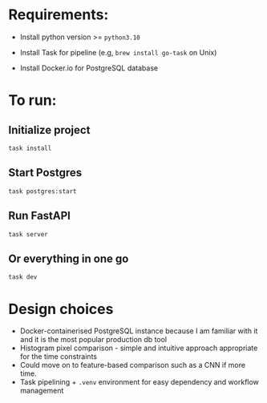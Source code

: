 # Requirements:

- Install python version >= `python3.10`

- Install Task for pipeline (e.g, `brew install go-task` on Unix)

- Install Docker.io for PostgreSQL database

# To run:
## Initialize project

`task install`

## Start Postgres

`task postgres:start`

## Run FastAPI

`task server`

## Or everything in one go

`task dev`

# Design choices

- Docker-containerised PostgreSQL instance because I am familiar with it and it is the most popular production db tool
- Histogram pixel comparison - simple and intuitive approach appropriate for the time constraints
- Could move on to feature-based comparison such as a CNN if more time.
- Task pipelining + `.venv` environment for easy dependency and workflow management